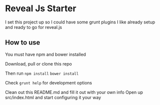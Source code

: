 # Reveal Js Starter

I set this project up so I could have some grunt plugins I like already setup and ready to go for reveal.js

## How to use
You must have npm and bower installed

Download, pull or clone this repo

Then run
    `npm install`
    `bower install`

Check `grunt help` for development options

Clean out this README.md and fill it out with your own info
Open up src/index.html and start configuring it your way
